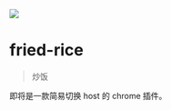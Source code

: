 ![](https://github.com/cobish/fried-rice/blob/master/img/icon.png)

# fried-rice

> 炒饭

即将是一款简易切换 host 的 chrome 插件。